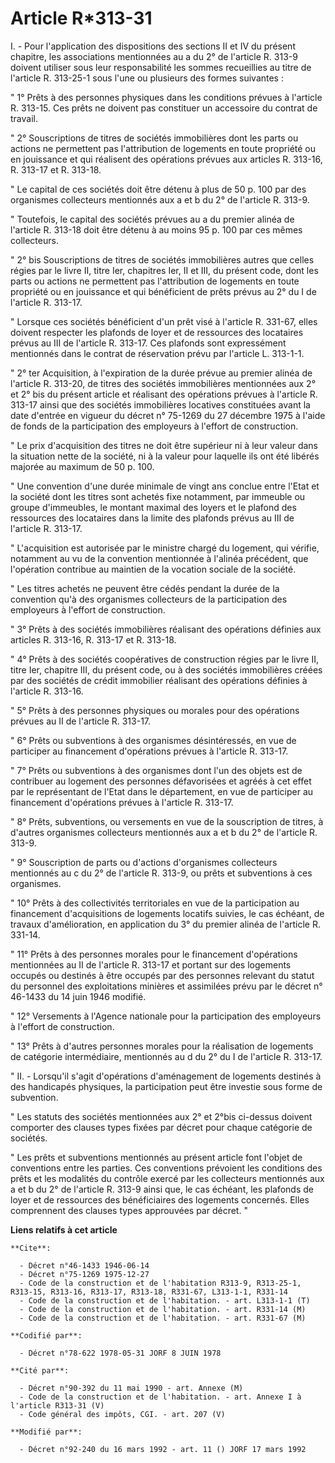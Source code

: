 # Article R*313-31

I. - Pour l'application des dispositions des sections II et IV du présent chapitre, les associations mentionnées au a du 2°
de l'article R. 313-9 doivent utiliser sous leur responsabilité les sommes recueillies au titre de l'article R. 313-25-1 sous
l'une ou plusieurs des formes suivantes :

" 1° Prêts à des personnes physiques dans les conditions prévues à l'article R. 313-15. Ces prêts ne doivent pas constituer
un accessoire du contrat de travail.

" 2° Souscriptions de titres de sociétés immobilières dont les parts ou actions ne permettent pas l'attribution de logements
en toute propriété ou en jouissance et qui réalisent des opérations prévues aux articles R. 313-16, R. 313-17 et R. 313-18.

" Le capital de ces sociétés doit être détenu à plus de 50 p. 100 par des organismes collecteurs mentionnés aux a et b du 2°
de l'article R. 313-9.

" Toutefois, le capital des sociétés prévues au a du premier alinéa de l'article R. 313-18 doit être détenu à au moins 95 p.
100 par ces mêmes collecteurs.

" 2° bis Souscriptions de titres de sociétés immobilières autres que celles régies par le livre II, titre Ier, chapitres Ier,
II et III, du présent code, dont les parts ou actions ne permettent pas l'attribution de logements en toute propriété ou en
jouissance et qui bénéficient de prêts prévus au 2° du I de l'article R. 313-17.

" Lorsque ces sociétés bénéficient d'un prêt visé à l'article R. 331-67, elles doivent respecter les plafonds de loyer et de
ressources des locataires prévus au III de l'article R. 313-17. Ces plafonds sont expressément mentionnés dans le contrat de
réservation prévu par l'article L. 313-1-1.

" 2° ter Acquisition, à l'expiration de la durée prévue au premier alinéa de l'article R. 313-20, de titres des sociétés
immobilières mentionnées aux 2° et 2° bis du présent article et réalisant des opérations prévues à l'article R. 313-17 ainsi
que des sociétés immobilières locatives constituées avant la date d'entrée en vigueur du décret n° 75-1269 du 27 décembre
1975 à l'aide de fonds de la participation des employeurs à l'effort de construction.

" Le prix d'acquisition des titres ne doit être supérieur ni à leur valeur dans la situation nette de la société, ni à la
valeur pour laquelle ils ont été libérés majorée au maximum de 50 p. 100.

" Une convention d'une durée minimale de vingt ans conclue entre l'Etat et la société dont les titres sont achetés fixe
notamment, par immeuble ou groupe d'immeubles, le montant maximal des loyers et le plafond des ressources des locataires dans
la limite des plafonds prévus au III de l'article R. 313-17.

" L'acquisition est autorisée par le ministre chargé du logement, qui vérifie, notamment au vu de la convention mentionnée à
l'alinéa précédent, que l'opération contribue au maintien de la vocation sociale de la société.

" Les titres achetés ne peuvent être cédés pendant la durée de la convention qu'à des organismes collecteurs de la
participation des employeurs à l'effort de construction.

" 3° Prêts à des sociétés immobilières réalisant des opérations définies aux articles R. 313-16, R. 313-17 et R. 313-18.

" 4° Prêts à des sociétés coopératives de construction régies par le livre II, titre Ier, chapitre III, du présent code, ou à
des sociétés immobilières créées par des sociétés de crédit immobilier réalisant des opérations définies à l'article R.
313-16.

" 5° Prêts à des personnes physiques ou morales pour des opérations prévues au II de l'article R. 313-17.

" 6° Prêts ou subventions à des organismes désintéressés, en vue de participer au financement d'opérations prévues à
l'article R. 313-17.

" 7° Prêts ou subventions à des organismes dont l'un des objets est de contribuer au logement des personnes défavorisées et
agréés à cet effet par le représentant de l'Etat dans le département, en vue de participer au financement d'opérations
prévues à l'article R. 313-17.

" 8° Prêts, subventions, ou versements en vue de la souscription de titres, à d'autres organismes collecteurs mentionnés aux
a et b du 2° de l'article R. 313-9.

" 9° Souscription de parts ou d'actions d'organismes collecteurs mentionnés au c du 2° de l'article R. 313-9, ou prêts et
subventions à ces organismes.

" 10° Prêts à des collectivités territoriales en vue de la participation au financement d'acquisitions de logements locatifs
suivies, le cas échéant, de travaux d'amélioration, en application du 3° du premier alinéa de l'article R. 331-14.

" 11° Prêts à des personnes morales pour le financement d'opérations mentionnées au II de l'article R. 313-17 et portant sur
des logements occupés ou destinés à être occupés par des personnes relevant du statut du personnel des exploitations minières
et assimilées prévu par le décret n° 46-1433 du 14 juin 1946 modifié.

" 12° Versements à l'Agence nationale pour la participation des employeurs à l'effort de construction.

" 13° Prêts à d'autres personnes morales pour la réalisation de logements de catégorie intermédiaire, mentionnés au d du 2°
du I de l'article R. 313-17.

" II. - Lorsqu'il s'agit d'opérations d'aménagement de logements destinés à des handicapés physiques, la participation peut
être investie sous forme de subvention.

" Les statuts des sociétés mentionnées aux 2° et 2°bis ci-dessus doivent comporter des clauses types fixées par décret pour
chaque catégorie de sociétés.

" Les prêts et subventions mentionnés au présent article font l'objet de conventions entre les parties. Ces conventions
prévoient les conditions des prêts et les modalités du contrôle exercé par les collecteurs mentionnés aux a et b du 2° de
l'article R. 313-9 ainsi que, le cas échéant, les plafonds de loyer et de ressources des bénéficiaires des logements
concernés. Elles comprennent des clauses types approuvées par décret. "

**Liens relatifs à cet article**

	**Cite**:

	  - Décret n°46-1433 1946-06-14
	  - Décret n°75-1269 1975-12-27
	  - Code de la construction et de l'habitation R313-9, R313-25-1, R313-15, R313-16, R313-17, R313-18, R331-67, L313-1-1, R331-14
	  - Code de la construction et de l'habitation. - art. L313-1-1 (T)
	  - Code de la construction et de l'habitation. - art. R331-14 (M)
	  - Code de la construction et de l'habitation. - art. R331-67 (M)

	**Codifié par**:

	  - Décret n°78-622 1978-05-31 JORF 8 JUIN 1978

	**Cité par**:

	  - Décret n°90-392 du 11 mai 1990 - art. Annexe (M)
	  - Code de la construction et de l'habitation. - art. Annexe I à l'article R313-31 (V)
	  - Code général des impôts, CGI. - art. 207 (V)

	**Modifié par**:

	  - Décret n°92-240 du 16 mars 1992 - art. 11 () JORF 17 mars 1992
